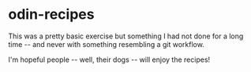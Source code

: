 # odin-recipes

This was a pretty basic exercise but something I had not done for a long time -- and never with something resembling a git workflow.

I'm hopeful people --  well, their dogs -- will enjoy the recipes!